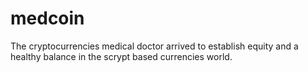 medcoin
=======

The cryptocurrencies medical doctor arrived to establish equity and a healthy balance in the scrypt based currencies world.
